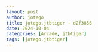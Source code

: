 ```yaml
---
layout: post
author: jotego
title: jotego.jtbtiger - d2f3856
date: 2024-10-04
categories: [Arcade, jtbtiger]
tags: [jotego.jtbtiger]
---
```


